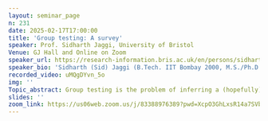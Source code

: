 ```yaml
---
layout: seminar_page
n: 231
date: 2025-02-17T17:00:00
title: 'Group testing: A survey'
speaker: Prof. Sidharth Jaggi, University of Bristol
Venue: GJ Hall and Online on Zoom
speaker_url: https://research-information.bris.ac.uk/en/persons/sidharth-sid-jaggi
speaker_bio: 'Sidharth (Sid) Jaggi (B.Tech. IIT Bombay 2000, M.S./Ph.D. CalTech 2006, all in electrical engineering, post-doctoral associate MIT 2006). He joined The Chinese University of Hong Kong in 2007, and the School of Mathematics at the University of Bristol in 2020, where he is currently a Professor of Information and Coding Theory. His research group (somewhat unwillingly) calls itself the CAN-DO-IT Team (Codes, Algorithms, Networks: Design and Optimization for Information Theory). Topics he has worked in include sparse recovery/group-testing, covert communication, network coding, and adversarial channels.'
recorded_video: uMQgDYvn_5o
img: ''
Topic_abstract: Group testing is the problem of inferring a (hopefully) small subset of items/individuals of interest from a large populations via pooled/group tests — test outcomes are positive if and only if the pool being tested contains at least one item/individual of interest. Canonical examples include identifying diseased individuals in a population, item identification in RFID systems, identification of defective products in industrial systems, and streaming algorithms. The theory and algorithms also offer insights into more general non-linear sparse inverse problems. In this talk I'll survey some classical fundamental bounds and algorithms for a variety of models, and present some recent results.
slides: ''
zoom_link: https://us06web.zoom.us/j/83388976389?pwd=XcpO3GhLxsR14a7SVbPx33HQQa1jbt.1
---
```


